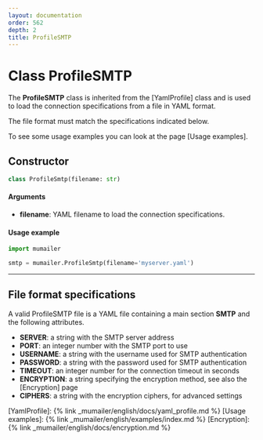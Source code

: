 ```yaml
---
layout: documentation
order: 562
depth: 2
title: ProfileSMTP
---
```


# Class ProfileSMTP

The **ProfileSMTP** class is inherited from the [YamlProfile] class
and is used to load the connection specifications from a file in YAML format.

The file format must match the specifications indicated below.

To see some usage examples you can look at the page
[Usage examples].

## Constructor

```python
class ProfileSmtp(filename: str)
```

#### Arguments

- **filename**: YAML filename to load the connection specifications.

#### Usage example

```python
import mumailer

smtp = mumailer.ProfileSmtp(filename='myserver.yaml')
```

---

## File format specifications

A valid ProfileSMTP file is a YAML file containing a main section **SMTP**
and the following attributes.

- **SERVER**: a string with the SMTP server address
- **PORT**: an integer number with the SMTP port to use
- **USERNAME**: a string with the username used for SMTP authentication
- **PASSWORD**: a string with the password used for SMTP authentication
- **TIMEOUT**: an integer number for the connection timeout in seconds
- **ENCRYPTION**: a string specifying the encryption method,
  see also the [Encryption] page
- **CIPHERS**: a string with the encryption ciphers, for advanced settings

[YamlProfile]: {% link _mumailer/english/docs/yaml_profile.md %}
[Usage examples]: {% link _mumailer/english/examples/index.md %}
[Encryption]: {% link _mumailer/english/docs/encryption.md %}
